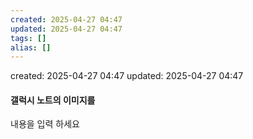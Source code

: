 ```yaml
---
created: 2025-04-27 04:47
updated: 2025-04-27 04:47
tags: []
alias: []
---
```


created: 2025-04-27 04:47
updated: 2025-04-27 04:47

#### 갤럭시 노트의 이미지를 

내용을 입력 하세요